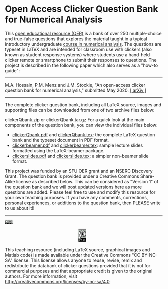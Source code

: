 # Open Access Clicker Question Bank for Numerical Analysis
This [open educational resource (OER)](https://en.wikipedia.org/wiki/Open_educational_resources) is a bank of over 250 multiple-choice and true-false questions that explores the material taught in a typical introductory undergraduate [course in numerical analysis](http://www.sfu.ca/~jstockie/teaching/macm316/outline.html). The questions are typeset in LaTeX and are intended for classroom use with clickers (also known as student response systems) where students use a hand-held clicker remote or smartphone to submit their responses to questions. The project is described in the following paper which also serves as a "how-to guide":

***
M.A. Hossain, P.M. Menz and J.M. Stockie, "An open-access clicker question bank for numerical analysis," submitted May 2020. [[ arXiv ]](https://arxiv.org/abs/2005.12837)
***

The complete clicker question bank, including all LaTeX source, images and supporting files can be downloaded from one of two archive files below:

clickerQbank.zip    or    clickerQbank.tar.gz
For a quick look at the main components of the question bank, you can view the individual files below:

- [clickerQbank.pdf](clickerQbank.pdf) and [clickerQbank.tex](clickerQbank.tex): the complete LaTeX question bank and the typeset document in PDF format.
- [clickerbeamer.pdf](clickerbeamer.pdf) and [clickerbeamer.tex](clickerbeamer.tex): sample lecture slides formatted using the LaTeX-beamer package.
- [clickerslides.pdf](clickerslides.pdf) and [clickerslides.tex](clickerslides.tex): a simpler non-beamer slide format.

This project was funded by an SFU OER grant and an NSERC Discovery Grant. The question bank is provided under a Creative Commons Share-Alike license as described below. This can be considered as "Version 1" of the question bank and we will post updated versions here as more questions are added. Please feel free to use and modify this resource for your own teaching purposes.
If you have any comments, corrections, personal experiences, or additions to the question bank, then PLEASE write to us about it!!

***

<img src="cc-by-nc-sa.png"
     alt="Markdown Monster icon"
     class="center"
     width="24" height="12" />

<div align="center">
<img src="cc-by-nc-sa.png"
     alt="Markdown Monster icon"
     class="center"
     width="24" height="39"
     style="float: center; margin-right: 10px;" />
</div>


This teaching resource (including LaTeX source, graphical images and Matlab code) is made available under the Creative Commons "CC BY-NC-SA" license. This license allows anyone to reuse, revise, remix and redistribute the databank of clicker questions provided that it is not for commercial purposes and that appropriate credit is given to the original authors. For more information, visit http://creativecommons.org/licenses/by-nc-sa/4.0

